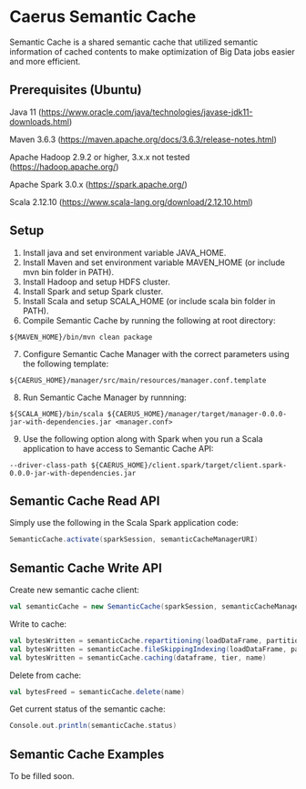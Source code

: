 # Caerus Semantic Cache
Semantic Cache is a shared semantic cache that utilized semantic information of cached contents to make optimization of Big Data jobs easier and more efficient.

## Prerequisites (Ubuntu)
Java 11 (https://www.oracle.com/java/technologies/javase-jdk11-downloads.html)

Maven 3.6.3 (https://maven.apache.org/docs/3.6.3/release-notes.html)

Apache Hadoop 2.9.2 or higher, 3.x.x not tested (https://hadoop.apache.org/)

Apache Spark 3.0.x (https://spark.apache.org/)

Scala 2.12.10 (https://www.scala-lang.org/download/2.12.10.html)

## Setup
1. Install java and set environment variable JAVA_HOME.
2. Install Maven and set environment variable MAVEN_HOME (or include mvn bin folder in PATH).
3. Install Hadoop and setup HDFS cluster.
4. Install Spark and setup Spark cluster.
5. Install Scala and setup SCALA_HOME (or include scala bin folder in PATH).
6. Compile Semantic Cache by running the following at root directory:
```
${MAVEN_HOME}/bin/mvn clean package
```
7. Configure Semantic Cache Manager with the correct parameters using the following template:
```
${CAERUS_HOME}/manager/src/main/resources/manager.conf.template
```
8. Run Semantic Cache Manager by runnning:
```
${SCALA_HOME}/bin/scala ${CAERUS_HOME}/manager/target/manager-0.0.0-jar-with-dependencies.jar <manager.conf>
```
9. Use the following option along with Spark when you run a Scala application to have access to Semantic Cache API:
```
--driver-class-path ${CAERUS_HOME}/client.spark/target/client.spark-0.0.0-jar-with-dependencies.jar
```

## Semantic Cache Read API
Simply use the following in the Scala Spark application code:
```scala
SemanticCache.activate(sparkSession, semanticCacheManagerURI)
```

## Semantic Cache Write API
Create new semantic cache client:
```scala
val semanticCache = new SemanticCache(sparkSession, semanticCacheManagerURI)
```

Write to cache:
```scala
val bytesWritten = semanticCache.repartitioning(loadDataFrame, partitionAttribute, tier, name)
val bytesWritten = semanticCache.fileSkippingIndexing(loadDataFrame, partitionAttribute, tier, name)
val bytesWritten = semanticCache.caching(dataframe, tier, name)
```

Delete from cache:
```scala
val bytesFreed = semanticCache.delete(name)
```

Get current status of the semantic cache:
```scala
Console.out.println(semanticCache.status)
```

## Semantic Cache Examples
To be filled soon.
